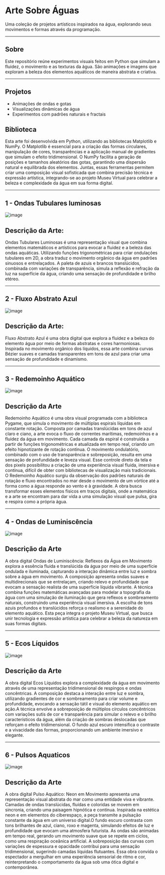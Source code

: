 # Arte Sobre Águas

Uma coleção de projetos artísticos inspirados na água, explorando seus movimentos e formas através da programação.

---

## Sobre

Este repositório reúne experimentos visuais feitos em Python que simulam a fluidez, o movimento e as texturas da água. São animações e imagens que exploram a beleza dos elementos aquáticos de maneira abstrata e criativa.

---

## Projetos

- Animações de ondas e gotas  
- Visualizações dinâmicas de água  
- Experimentos com padrões naturais e fractais  


## Biblioteca

Esta arte foi desenvolvida em Python, utilizando as bibliotecas Matplotlib e NumPy. O Matplotlib é essencial para a criação das formas circulares,
manipulação de cores, transparências e a aplicação manual de gradientes que simulam o efeito tridimensional. O NumPy facilita a geração de posições e 
tamanhos aleatórios das gotas, garantindo uma dispersão natural e equilibrada dos elementos.
Juntas, essas ferramentas permitem criar uma composição visual sofisticada que combina precisão técnica e expressão artística, 
integrando-se ao projeto Museu Virtual para celebrar a beleza e complexidade da água em sua forma digital.

---
## 1 - Ondas Tubulares luminosas

![image](https://github.com/user-attachments/assets/4817030c-ee54-4ddc-ba77-cf96d0745e94)

## Descrição da Arte:

Ondas Tubulares Luminosas é uma representação visual que combina elementos matemáticos e artísticos para evocar a fluidez e a beleza das ondas aquáticas. 
Utilizando funções trigonométricas para criar ondulações tubulares em 2D, a obra traduz o movimento orgânico da água em padrões sinuosos e entrelaçados.
A paleta de azuis e brancos translúcidos, combinada com variações de transparência, simula a reflexão e refração da luz na superfície da água, criando 
uma sensação de profundidade e brilho etéreo.

---

## 2 - Fluxo Abstrato Azul

![image](https://github.com/user-attachments/assets/611b98d3-f21a-439a-b736-a96a0b5de9f8)


## Descrição da Arte:

Fluxo Abstrato Azul é uma obra digital que explora a fluidez e a beleza do elemento água por meio de formas abstratas e cores harmoniosas. 
Inspirada no movimento orgânico dos líquidos, essa arte combina curvas Bézier suaves e camadas transparentes em tons de azul para criar uma 
sensação de profundidade e dinamismo.

---

## 3 - Redemoinho Aquático 

![image](https://github.com/user-attachments/assets/604c5b4a-264c-4385-a7d9-3857e73dd5ce)

## Descrição da Arte

Redemoinho Aquático é uma obra visual programada com a biblioteca Pygame, que simula o movimento de múltiplas espirais líquidas em constante rotação. 
Composta por camadas translúcidas em tons de azul claro e ciano, a arte evoca o fluxo de correntes marítimas, redemoinhos e a fluidez da água em movimento.
Cada camada da espiral é construída a partir de funções trigonométricas e atualizada em tempo real, criando um efeito hipnotizante de rotação contínua. O movimento ondulatório,
combinado com o uso de transparência e sobreposição, resulta em uma sensação de profundidade e leveza visual.
Esse controle direto da tela e dos pixels possibilitou a criação de uma experiência visual fluida, imersiva e contínua, difícil de obter com bibliotecas de visualização mais tradicionais.
O Redemoinho Aquático surgiu da observação dos padrões naturais de rotação e fluxo encontrados no mar desde o movimento de um vórtice até a forma como a água responde ao vento e à gravidade. 
A obra busca transformar esses elementos físicos em traços digitais, onde a matemática e a arte se encontram para dar vida a uma simulação visual que pulsa, gira e respira como a própria água.

---

## 4 - Ondas de Luminiscência

![image](https://github.com/user-attachments/assets/8fb097f5-2d16-41d6-87de-3fa821b3cb44)


## Descrição da Arte
A obra digital Ondas de Luminiscência: Reflexos da Água em Movimento explora a essência fluida e translúcida da água por meio de uma superfície ondulada e iluminada, capturando a interação dinâmica
entre luz e sombra sobre a água em movimento. A composição apresenta ondas suaves e multidirecionais que se entrelaçam, criando relevo 
e profundidade que evocam a sensação realista de uma superfície líquida vibrante.
A técnica combina funções matemáticas avançadas para modelar a topografia da água com uma simulação de iluminação que gera reflexos e sombreamento naturais,
construindo uma experiência visual imersiva. A escolha de tons azuis profundos e translúcidos reforça o realismo e a serenidade do elemento aquático.
Esta peça integra o projeto Museu Virtual, que busca unir tecnologia e expressão artística para celebrar a beleza da natureza em suas formas digitais.

---

## 5 - Ecos Líquidos

![image](https://github.com/user-attachments/assets/5f5b8870-a44d-43ac-9808-eb907244cd2e)



## Descrição da Arte
A obra digital Ecos Líquidos explora a complexidade da água em movimento através de uma representação tridimensional de respingos e ondas concêntricas.
A composição destaca a interação entre luz e sombra, utilizando gradientes de cor e sombreamento para criar volume e profundidade, evocando a sensação tátil e 
visual do elemento aquático em ação.A técnica envolve a sobreposição de múltiplos círculos concêntricos com variações sutis de cor e transparência 
para simular o relevo e o brilho característicos da água, além da criação de sombras deslocadas que reforçam o efeito tridimensional. 
O fundo azul escuro intensifica o contraste e a vivacidade das formas, 
proporcionando um ambiente imersivo e elegante.


---

## 6 - Pulsos Aquaticos

![image](https://github.com/user-attachments/assets/27a93ff3-f42b-47ec-942f-1376601e6c71)

## Descrição da Arte
A obra digital Pulso Aquático: Neon em Movimento apresenta uma representação visual abstrata do mar como uma entidade viva e vibrante. Camadas de ondas translúcidas, 
fluídas e coloridas se movem em sincronia, criando uma paisagem hipnótica e contínua. Inspirada na estética neon e em elementos do ciberespaço, a peça transmite a 
pulsação constante da água em um universo digital.O fundo escuro contrasta com tons brilhantes de azul, ciano, roxo e magenta, simulando efeitos de luz e profundidade que 
evocam uma atmosfera futurista. As ondas são animadas em tempo real, gerando um movimento suave que se repete em ciclos, como uma respiração oceânica artificial.
A sobreposição das curvas com variações de espessura e opacidade contribui para uma sensação tridimensional, sugerindo camadas líquidas flutuantes.
Essa obra convida o espectador a mergulhar em uma experiência sensorial de ritmo e cor, reinterpretando o comportamento da água sob uma ótica digital e contemporânea.
